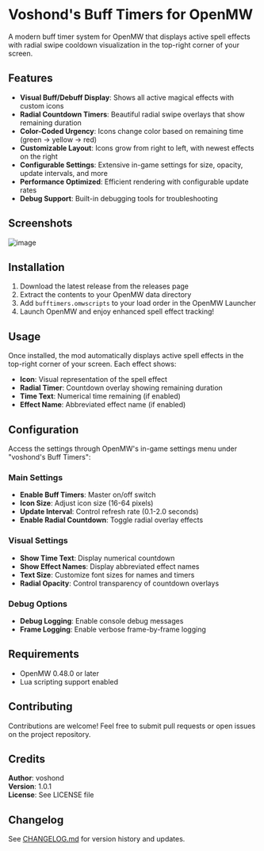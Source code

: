 # Voshond's Buff Timers for OpenMW

A modern buff timer system for OpenMW that displays active spell effects with radial swipe cooldown visualization in the top-right corner of your screen.

## Features

- **Visual Buff/Debuff Display**: Shows all active magical effects with custom icons
- **Radial Countdown Timers**: Beautiful radial swipe overlays that show remaining duration
- **Color-Coded Urgency**: Icons change color based on remaining time (green → yellow → red)
- **Customizable Layout**: Icons grow from right to left, with newest effects on the right
- **Configurable Settings**: Extensive in-game settings for size, opacity, update intervals, and more
- **Performance Optimized**: Efficient rendering with configurable update rates
- **Debug Support**: Built-in debugging tools for troubleshooting

## Screenshots

![image](media/screenshot003.png)

## Installation

1. Download the latest release from the releases page
2. Extract the contents to your OpenMW data directory
3. Add `bufftimers.omwscripts` to your load order in the OpenMW Launcher
4. Launch OpenMW and enjoy enhanced spell effect tracking!

## Usage

Once installed, the mod automatically displays active spell effects in the top-right corner of your screen. Each effect shows:

- **Icon**: Visual representation of the spell effect
- **Radial Timer**: Countdown overlay showing remaining duration
- **Time Text**: Numerical time remaining (if enabled)
- **Effect Name**: Abbreviated effect name (if enabled)

## Configuration

Access the settings through OpenMW's in-game settings menu under "voshond's Buff Timers":

### Main Settings

- **Enable Buff Timers**: Master on/off switch
- **Icon Size**: Adjust icon size (16-64 pixels)
- **Update Interval**: Control refresh rate (0.1-2.0 seconds)
- **Enable Radial Countdown**: Toggle radial overlay effects

### Visual Settings

- **Show Time Text**: Display numerical countdown
- **Show Effect Names**: Display abbreviated effect names
- **Text Size**: Customize font sizes for names and timers
- **Radial Opacity**: Control transparency of countdown overlays

### Debug Options

- **Debug Logging**: Enable console debug messages
- **Frame Logging**: Enable verbose frame-by-frame logging

## Requirements

- OpenMW 0.48.0 or later
- Lua scripting support enabled

## Contributing

Contributions are welcome! Feel free to submit pull requests or open issues on the project repository.

## Credits

**Author**: voshond  
**Version**: 1.0.1  
**License**: See LICENSE file

## Changelog

See [CHANGELOG.md](CHANGELOG.md) for version history and updates.
